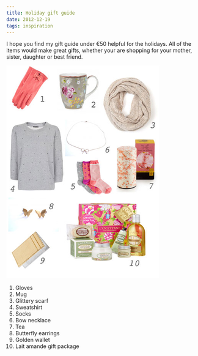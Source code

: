 ```yaml
---
title: Holiday gift guide
date: 2012-12-19
tags: inspiration
---
```


I hope you find my gift guide under €50 helpful for the holidays. All of the items would make great gifts, whether your are shopping for your mother, sister, daughter or best friend.

![Collage](/images/collage-holiday-gift-guide.jpg)

1. Gloves
2. Mug
3. Glittery scarf
4. Sweatshirt
5. Socks
6. Bow necklace
7. Tea
8. Butterfly earrings
9. Golden wallet
10. Lait amande gift package
